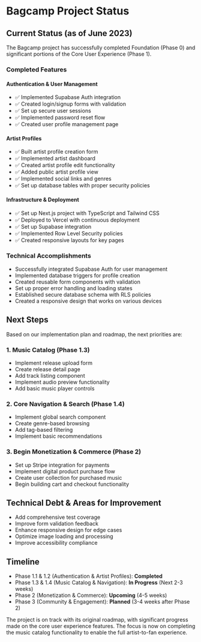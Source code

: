 # Bagcamp Project Status

## Current Status (as of June 2023)

The Bagcamp project has successfully completed Foundation (Phase 0) and significant portions of the Core User Experience (Phase 1). 

### Completed Features

#### Authentication & User Management
- ✅ Implemented Supabase Auth integration
- ✅ Created login/signup forms with validation
- ✅ Set up secure user sessions
- ✅ Implemented password reset flow
- ✅ Created user profile management page

#### Artist Profiles
- ✅ Built artist profile creation form
- ✅ Implemented artist dashboard
- ✅ Created artist profile edit functionality
- ✅ Added public artist profile view
- ✅ Implemented social links and genres
- ✅ Set up database tables with proper security policies

#### Infrastructure & Deployment
- ✅ Set up Next.js project with TypeScript and Tailwind CSS
- ✅ Deployed to Vercel with continuous deployment
- ✅ Set up Supabase integration
- ✅ Implemented Row Level Security policies
- ✅ Created responsive layouts for key pages

### Technical Accomplishments
- Successfully integrated Supabase Auth for user management
- Implemented database triggers for profile creation
- Created reusable form components with validation
- Set up proper error handling and loading states
- Established secure database schema with RLS policies
- Created a responsive design that works on various devices

## Next Steps

Based on our implementation plan and roadmap, the next priorities are:

### 1. Music Catalog (Phase 1.3)
- Implement release upload form
- Create release detail page
- Add track listing component
- Implement audio preview functionality
- Add basic music player controls

### 2. Core Navigation & Search (Phase 1.4)
- Implement global search component
- Create genre-based browsing
- Add tag-based filtering
- Implement basic recommendations

### 3. Begin Monetization & Commerce (Phase 2)
- Set up Stripe integration for payments
- Implement digital product purchase flow
- Create user collection for purchased music
- Begin building cart and checkout functionality

## Technical Debt & Areas for Improvement
- Add comprehensive test coverage
- Improve form validation feedback
- Enhance responsive design for edge cases
- Optimize image loading and processing
- Improve accessibility compliance

## Timeline
- Phase 1.1 & 1.2 (Authentication & Artist Profiles): **Completed**
- Phase 1.3 & 1.4 (Music Catalog & Navigation): **In Progress** (Next 2-3 weeks)
- Phase 2 (Monetization & Commerce): **Upcoming** (4-5 weeks)
- Phase 3 (Community & Engagement): **Planned** (3-4 weeks after Phase 2)

The project is on track with its original roadmap, with significant progress made on the core user experience features. The focus is now on completing the music catalog functionality to enable the full artist-to-fan experience. 